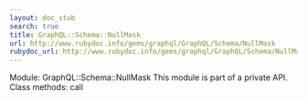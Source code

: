 ```yaml
---
layout: doc_stub
search: true
title: GraphQL::Schema::NullMask
url: http://www.rubydoc.info/gems/graphql/GraphQL/Schema/NullMask
rubydoc_url: http://www.rubydoc.info/gems/graphql/GraphQL/Schema/NullMask
---
```


Module: GraphQL::Schema::NullMask
This module is part of a private API.
Class methods:
call

